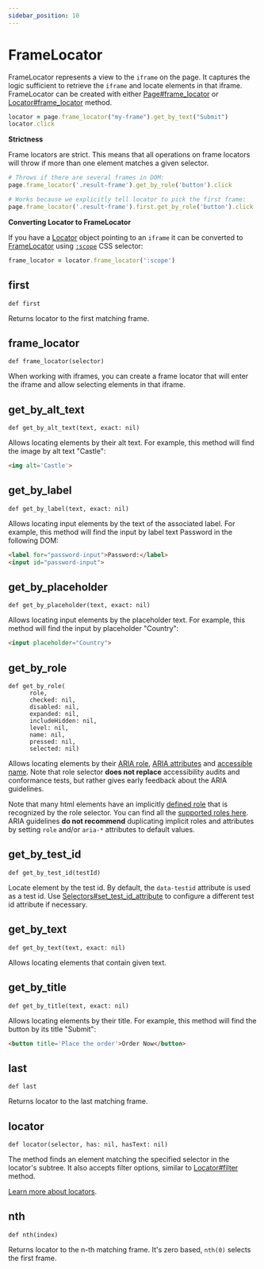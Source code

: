 ```yaml
---
sidebar_position: 10
---
```


# FrameLocator

FrameLocator represents a view to the `iframe` on the page. It captures the logic sufficient to retrieve the `iframe`
and locate elements in that iframe. FrameLocator can be created with either [Page#frame_locator](./page#frame_locator) or
[Locator#frame_locator](./locator#frame_locator) method.

```ruby
locator = page.frame_locator("my-frame").get_by_text("Submit")
locator.click
```

**Strictness**

Frame locators are strict. This means that all operations on frame locators will throw if more than one element matches
a given selector.

```ruby
# Throws if there are several frames in DOM:
page.frame_locator('.result-frame').get_by_role('button').click

# Works because we explicitly tell locator to pick the first frame:
page.frame_locator('.result-frame').first.get_by_role('button').click
```

**Converting Locator to FrameLocator**

If you have a [Locator](./locator) object pointing to an `iframe` it can be converted to [FrameLocator](./frame_locator) using
[`:scope`](https://developer.mozilla.org/en-US/docs/Web/CSS/:scope) CSS selector:

```ruby
frame_locator = locator.frame_locator(':scope')
```



## first

```
def first
```

Returns locator to the first matching frame.

## frame_locator

```
def frame_locator(selector)
```

When working with iframes, you can create a frame locator that will enter the iframe and allow selecting elements in
that iframe.

## get_by_alt_text

```
def get_by_alt_text(text, exact: nil)
```

Allows locating elements by their alt text. For example, this method will find the image by alt text "Castle":

```html
<img alt='Castle'>
```


## get_by_label

```
def get_by_label(text, exact: nil)
```

Allows locating input elements by the text of the associated label. For example, this method will find the input by
label text Password in the following DOM:

```html
<label for="password-input">Password:</label>
<input id="password-input">
```


## get_by_placeholder

```
def get_by_placeholder(text, exact: nil)
```

Allows locating input elements by the placeholder text. For example, this method will find the input by placeholder
"Country":

```html
<input placeholder="Country">
```


## get_by_role

```
def get_by_role(
      role,
      checked: nil,
      disabled: nil,
      expanded: nil,
      includeHidden: nil,
      level: nil,
      name: nil,
      pressed: nil,
      selected: nil)
```

Allows locating elements by their [ARIA role](https://www.w3.org/TR/wai-aria-1.2/#roles),
[ARIA attributes](https://www.w3.org/TR/wai-aria-1.2/#aria-attributes) and
[accessible name](https://w3c.github.io/accname/#dfn-accessible-name). Note that role selector **does not replace**
accessibility audits and conformance tests, but rather gives early feedback about the ARIA guidelines.

Note that many html elements have an implicitly
[defined role](https://w3c.github.io/html-aam/#html-element-role-mappings) that is recognized by the role selector. You
can find all the [supported roles here](https://www.w3.org/TR/wai-aria-1.2/#role_definitions). ARIA guidelines **do not
recommend** duplicating implicit roles and attributes by setting `role` and/or `aria-*` attributes to default values.

## get_by_test_id

```
def get_by_test_id(testId)
```

Locate element by the test id. By default, the `data-testid` attribute is used as a test id. Use
[Selectors#set_test_id_attribute](./selectors#set_test_id_attribute) to configure a different test id attribute if necessary.

## get_by_text

```
def get_by_text(text, exact: nil)
```

Allows locating elements that contain given text.

## get_by_title

```
def get_by_title(text, exact: nil)
```

Allows locating elements by their title. For example, this method will find the button by its title "Submit":

```html
<button title='Place the order'>Order Now</button>
```


## last

```
def last
```

Returns locator to the last matching frame.

## locator

```
def locator(selector, has: nil, hasText: nil)
```

The method finds an element matching the specified selector in the locator's subtree. It also accepts filter options,
similar to [Locator#filter](./locator#filter) method.

[Learn more about locators](https://playwright.dev/python/docs/locators).

## nth

```
def nth(index)
```

Returns locator to the n-th matching frame. It's zero based, `nth(0)` selects the first frame.
